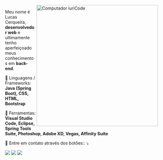 <img src="https://raw.githubusercontent.com/MicaelliMedeiros/micaellimedeiros/master/image/computer-illustration.png" min-width="400px" max-width="400px" width="400px" align="right" alt="Computador iuriCode">

<p align="left"> 
  Meu nome é Lucas Cerqueira, <strong>desenvolvedor web</strong> e ultimamente tenho aperfeiçoado meus conhecimentos em <b>back-end</b>.
  
</p>

<p align="left">
  🦄 Linguagens / Frameworks: <strong>Java (Spring Boot), CSS, HTML, Bootstrap</strong>
</p>

<p align="left">
  💼 Ferramentas: <strong>Visual Studio Code, Eclipse, Spring Tools Suite, Photoshop, Adobe XD, Vegas, Affinity Suite</strong>
</p>

<p align="left">
  💌 Entre em contato através dos botões:: ⤵️
</p>

<p align="left">
  

  <a href="https://www.linkedin.com/in/cerqueiralucas/" alt="Linkedin">
  <img src="https://img.shields.io/badge/-Linkedin-0e76a8?style=flat-square&logo=Linkedin&logoColor=white&link=https://www.linkedin.com/in/cerqueiralucas/" /></a>

 

  <a href="https://www.facebook.com/cerqueiralucas/" alt="Facebook">
  <img src="https://img.shields.io/badge/-Facebook-3b5998?style=flat-square&labelColor=3b5998&logo=facebook&logoColor=white&link=https://www.facebook.com/cerqueiralucas/"></a>

  <a href="https://www.instagram.com/lukscerqueira/" alt="Instagram">
  <img src="https://img.shields.io/badge/-Instagram-DF0174?style=flat-square&labelColor=DF0174&logo=instagram&logoColor=white&link=https://www.instagram.com/lukscerqueira/"></a>
</p>  
